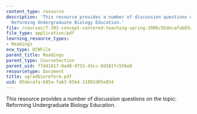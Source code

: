 ```yaml
---
content_type: resource
description: 'This resource provides a number of discussion questions on the topic:
  Reforming Undergraduate Biology Education.'
file: /courses/7-391-concept-centered-teaching-spring-2006/85decafab85afab305b411892d85e854_ugradbioreform.pdf
file_type: application/pdf
learning_resource_types:
- Readings
ocw_type: OCWFile
parent_title: Readings
parent_type: CourseSection
parent_uid: f7d41817-0ad8-9753-43cc-8d381fc556e0
resourcetype: Document
title: ugradbioreform.pdf
uid: 85decafa-b85a-fab3-05b4-11892d85e854
---
```

This resource provides a number of discussion questions on the topic: Reforming Undergraduate Biology Education.

